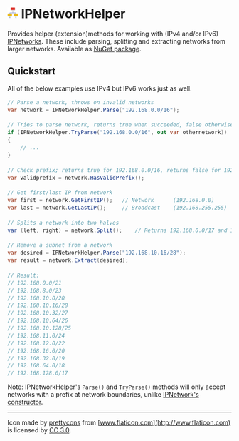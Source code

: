 # <img src="https://raw.githubusercontent.com/RobThree/IPNetworkHelper/master/logo.png" width="24" height="24"> IPNetworkHelper

Provides helper (extension)methods for working with (IPv4 and/or IPv6) [IPNetworks](https://docs.microsoft.com/en-us/dotnet/api/microsoft.aspnetcore.httpoverrides.ipnetwork). These include parsing, splitting and extracting networks from larger networks. Available as [NuGet package](https://www.nuget.org/packages/IPNetworkHelper/).

## Quickstart

All of the below examples use IPv4 but IPv6 works just as well.

```c#
// Parse a network, throws on invalid networks
var network = IPNetworkHelper.Parse("192.168.0.0/16");

// Tries to parse network, returns true when succeeded, false otherwise and the parsed network
if (IPNetworkHelper.TryParse("192.168.0.0/16", out var othernetwork))
{
    // ...
}

// Check prefix; returns true for 192.168.0.0/16, returns false for 192.168.0.3/16
var validprefix = network.HasValidPrefix();   

// Get first/last IP from network
var first = network.GetFirstIP();   // Network      (192.168.0.0)
var last = network.GetLastIP();     // Broadcast    (192.168.255.255)

// Splits a network into two halves
var (left, right) = network.Split();    // Returns 192.168.0.0/17 and 192.168.128.0/17

// Remove a subnet from a network
var desired = IPNetworkHelper.Parse("192.168.10.16/28");
var result = network.Extract(desired);

// Result:
// 192.168.0.0/21
// 192.168.8.0/23
// 192.168.10.0/28
// 192.168.10.16/28
// 192.168.10.32/27
// 192.168.10.64/26
// 192.168.10.128/25
// 192.168.11.0/24
// 192.168.12.0/22
// 192.168.16.0/20
// 192.168.32.0/19
// 192.168.64.0/18
// 192.168.128.0/17
```

Note: IPNetworkHelper's `Parse()` and `TryParse()` methods will only accept networks with a prefix at network boundaries, unlike [IPNetwork's constructor](https://docs.microsoft.com/en-us/dotnet/api/microsoft.aspnetcore.httpoverrides.ipnetwork.-ctor).

<hr>

Icon made by [prettycons](http://www.flaticon.com/authors/prettycons) from [www.flaticon.com](http://www.flaticon.com) is licensed by [CC 3.0](http://creativecommons.org/licenses/by/3.0/).
